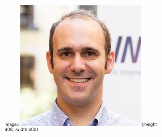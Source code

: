 image:: ![H6WFVEY7_400x400.jpg](../assets/H6WFVEY7_400x400_1694157068791_0.jpg){:height 408, :width 400}
